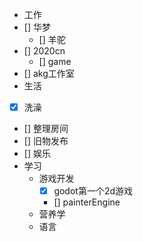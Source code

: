 - 工作
- [] 华梦
    - [] 羊驼
- [] 2020cn
    - [] game
- [] akg工作室
- 生活
- [x] 洗澡
- [] 整理房间
- [] 旧物发布
- [] 娱乐
- 学习
    - 游戏开发
        - [x] godot第一个2d游戏
        - [] painterEngine
    - 营养学
    - 语言